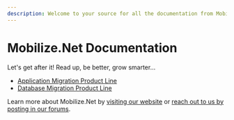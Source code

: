 ```yaml
---
description: Welcome to your source for all the documentation from Mobilize.Net.
---
```


# Mobilize.Net Documentation

Let's get after it! Read up, be better, grow smarter...

* [Application Migration Product Line](application-migration/application-migration-products-overview.md)
* [Database Migration Product Line](database-migration/database-migration.md)

Learn more about Mobilize.Net by [visiting our website](https://www.mobilize.net) or [reach out to us by posting in our forums](https://forums.mobilize.net).



